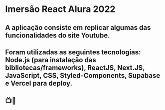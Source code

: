 
# Imersão React Alura 2022

## A aplicação consiste em replicar algumas das funcionalidades do site Youtube.

## Foram utilizadas as seguintes tecnologias: Node.js (para instalação das bibliotecas/frameworks), ReactJS, Next.JS, JavaScript, CSS, Styled-Components, Supabase e Vercel para deploy.

## 📺🎵



